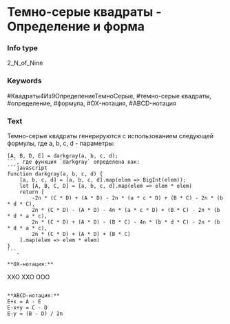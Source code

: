 # Темно-серые квадраты - Определение и форма
### Info type
2_N_of_Nine
### Keywords
#Квадраты4Из9ОпределениеТемноСерые, #темно-серые квадраты, #определение, #формула, #OX-нотация, #ABCD-нотация
### Text
Темно-серые квадраты генерируются с использованием следующей формулы, где a, b, c, d - параметры:
```
[A, B, D, E] = darkgray(a, b, c, d);
```, где функция `darkgray` определена как:
```javascript
function darkgray(a, b, c, d) {
    [a, b, c, d] = [a, b, c, d].map(elem => BigInt(elem));
    let [A, B, C, D] = [a, b, c, d].map(elem => elem * elem)
    return [
        -2n * (C * D) + (A * D) - 2n * (a * c * D) + (B * C) - 2n * (b * d * C),
        2n * (C * D) - (A * D) - 4n * (a * c * D) + (B * C) - 2n * (b * d * a * c),
        2n * (C * D) + (A * D) - (B * C) - 4n * (b * d * C) - 2n * (b * d * a * c),
        2n * (C * D) + (A * D) + (B * C)
    ].map(elem => elem * elem)
}
```.

**OX-нотация:**
```
XXO
XXO
OOO
```

**ABCD-нотация:**
E+x = A - E
E-x+y = C - D
E-y = (B - D) / 2n